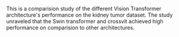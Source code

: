 This is a comparision study of the different Vision Transformer architecture's performance on the kidney tumor dataset. The study unraveled that the Swin transformer and crossvit achieved high performance on comparision to other architectures.

